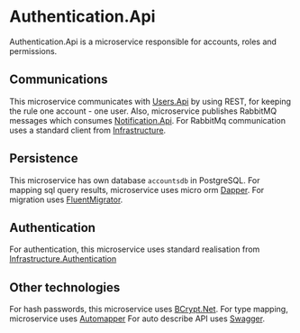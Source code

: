 # Authentication.Api

Authentication.Api is a microservice responsible for accounts, roles and permissions.

## Communications

This microservice communicates with [Users.Api](../Users.Api/README.md) by using REST, for keeping the rule one
account - one user.
Also, microservice publishes RabbitMQ messages which consumes [Notification.Api](../Notification.Api/README.md).
For RabbitMq communication uses a standard client from [Infrastructure](../Infrastructure/README.md).

## Persistence

This microservice has own database `accountsdb` in PostgreSQL.
For mapping sql query results, microservice uses micro orm [Dapper](https://github.com/DapperLib/Dapper).
For migration uses [FluentMigrator](https://github.com/fluentmigrator/fluentmigrator).

## Authentication

For authentication, this microservice uses standard realisation
from [Infrastructure.Authentication](../Infrastructure.Authentication/README.md)

## Other technologies

For hash passwords, this microservice uses [BCrypt.Net](https://github.com/BcryptNet/bcrypt.net).
For type mapping, microservice uses [Automapper](https://github.com/AutoMapper/AutoMapper)
For auto describe API uses [Swagger](https://github.com/domaindrivendev/Swashbuckle.AspNetCore).